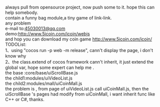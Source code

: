 always pull from opensource project, now push some to it.  hope this can help somebody.
<br> contain a funny bag module,a tiny game of link-link. 
<br> any problem
<br> e-mail to:45030013@qq.com
<br> demo:http://www.5icoin.com/icoin/webjs
<br> and hop you can download my coin game <http://www.5icoin.com/icoin/>
<br> TODOList:
<br> 1、using "cocos run -p web -m release", cann't display the page, i don't know why 
<br> 2、the class.extend of cocos framework cann't inherit, it just extend the global var, hope some expert can help me .
<br> the base :core/base/uiScrollBase.js
<br> the child1:modules/uiVideoList.js
<br> the child2:modules/mall/uiCoinMall.js
<br> the problem is , from page of uiVideoList.js call uiCoinMall.js, then the uiScrollBase 's pages had modify from uiCoinMall, i want inherit func like C++ or C#, thanks.
